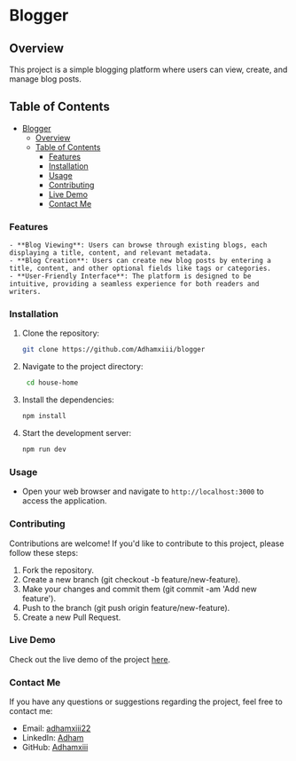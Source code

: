 # Blogger

## Overview

This project is a simple blogging platform where users can view, create, and manage blog posts.

## Table of Contents

- [Blogger](#blogger)
  - [Overview](#overview)
  - [Table of Contents](#table-of-contents)
    - [Features](#features)
    - [Installation](#installation)
    - [Usage](#usage)
    - [Contributing](#contributing)
    - [Live Demo](#live-demo)
    - [Contact Me](#contact-me)

### Features

    - **Blog Viewing**: Users can browse through existing blogs, each displaying a title, content, and relevant metadata.
    - **Blog Creation**: Users can create new blog posts by entering a title, content, and other optional fields like tags or categories.
    - **User-Friendly Interface**: The platform is designed to be intuitive, providing a seamless experience for both readers and writers.

### Installation

1. Clone the repository:

   ```bash
   git clone https://github.com/Adhamxiii/blogger
   ```

2. Navigate to the project directory:

   ```bash
    cd house-home
   ```

3. Install the dependencies:

   ```bash
   npm install
   ```

4. Start the development server:

   ```bash
   npm run dev
   ```

### Usage

- Open your web browser and navigate to `http://localhost:3000` to access the application.

### Contributing

Contributions are welcome! If you'd like to contribute to this project, please follow these steps:

1. Fork the repository.
2. Create a new branch (git checkout -b feature/new-feature).
3. Make your changes and commit them (git commit -am 'Add new feature').
4. Push to the branch (git push origin feature/new-feature).
5. Create a new Pull Request.

### Live Demo

Check out the live demo of the project [here](https://blogger-five-lilac.vercel.app/).

### Contact Me

If you have any questions or suggestions regarding the project, feel free to contact me:

- Email: [adhamxiii22](mailto:adhamxiii22@gmail.com)
- LinkedIn: [Adham](https://www.linkedin.com/in/adhamnasser/)
- GitHub: [Adhamxiii](https://github.com/Adhamxiii)
